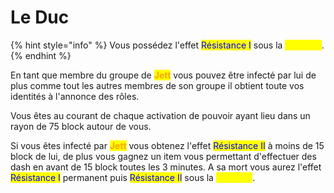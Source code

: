 # Le Duc

{% hint style="info" %}
Vous possédez l'effet <mark style="color:blue;">Résistance I</mark> sous la <mark style="color:yellow;">**Moisson**</mark>.
{% endhint %}

En tant que membre du groupe de <mark style="color:orange;">**Jett**</mark> vous pouvez être infecté par lui de plus comme tout les autres membres de son groupe il obtient toute vos identités à l'annonce des rôles.

Vous êtes au courant de chaque activation de pouvoir ayant lieu dans un rayon de 75 block autour de vous.

Si vous êtes infecté par <mark style="color:orange;">**Jett**</mark> vous obtenez l'effet <mark style="color:blue;">Résistance II</mark> à moins de 15 block de lui, de plus vous gagnez un item vous permettant d'effectuer des dash en avant de 15 block toutes les 3 minutes. A sa mort vous aurez l'effet <mark style="color:blue;">Résistance I</mark> permanent puis <mark style="color:blue;">Résistance II</mark> sous la <mark style="color:yellow;">**Moisson**</mark>.
